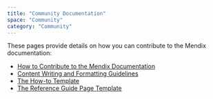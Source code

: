 ```yaml
---
title: "Community Documentation"
space: "Community"
category: "Community"
---
```


These pages provide details on how you can contribute to the Mendix documentation:

* [How to Contribute to the Mendix Documentation](/community/contribute-to-the-mendix-documentation)
* [Content Writing and Formatting Guidelines](/community/content-writing-and-formatting-guidelines)
* [The How-to Template](/community/the-how-to-template-page)
* [The Reference Guide Page Template](/community/the-reference-guide-page-template-page)